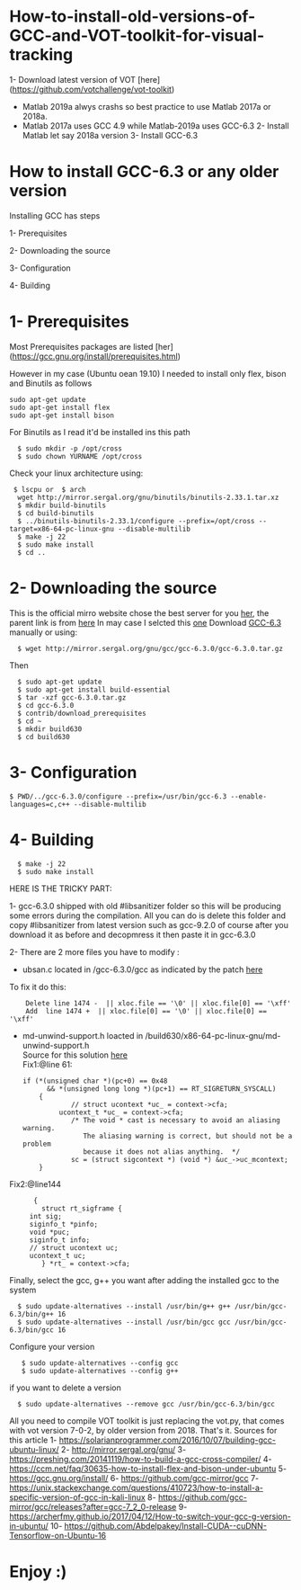 # How-to-install-old-versions-of-GCC-and-VOT-toolkit-for-visual-tracking
1- Download latest version of VOT [here] (https://github.com/votchallenge/vot-toolkit)
- Matlab 2019a alwys crashs so best practice to use Matlab  2017a or 2018a.
- Matlab 2017a uses GCC 4.9 while Matlab-2019a uses GCC-6.3
2- Install Matlab let say 2018a version
3- Install GCC-6.3

# How to install GCC-6.3 or any older version

Installing GCC has steps

   1- Prerequisites
   
   2- Downloading the source
   
   3- Configuration
   
   4- Building
   
# 1- Prerequisites

Most Prerequisites packages are listed [her] (https://gcc.gnu.org/install/prerequisites.html)

However in my case  (Ubuntu oean 19.10) I needed to install only 
flex,
bison and
Binutils as follows
    
    
    sudo apt-get update
    sudo apt-get install flex
    sudo apt-get install bison
    
For Binutils as I read it'd be installed ins this path

      $ sudo mkdir -p /opt/cross
      $ sudo chown YURNAME /opt/cross
Check your linux architecture using:

     $ lscpu or  $ arch    
      wget http://mirror.sergal.org/gnu/binutils/binutils-2.33.1.tar.xz
      $ mkdir build-binutils
      $ cd build-binutils 
      $ ../binutils-binutils-2.33.1/configure --prefix=/opt/cross --target=x86-64-pc-linux-gnu --disable-multilib
      $ make -j 22 
      $ sudo make install
      $ cd ..
   
# 2- Downloading the source

This is the official mirro website chose the best server for you [her](https://gcc.gnu.org/mirrors.html), the parent link is from [here](http://www.gnu.org/prep/ftp.html)
In may case I selcted this [one](http://mirror.sergal.org/gnu/)
Download [GCC-6.3](http://mirror.sergal.org/gnu/gcc/gcc-6.3.0/gcc-6.3.0.tar.gz) manually or using:

      $ wget http://mirror.sergal.org/gnu/gcc/gcc-6.3.0/gcc-6.3.0.tar.gz
   
Then

      $ sudo apt-get update
      $ sudo apt-get install build-essential
      $ tar -xzf gcc-6.3.0.tar.gz
      $ cd gcc-6.3.0
      $ contrib/download_prerequisites
      $ cd ~
      $ mkdir build630
      $ cd build630
   
 # 3- Configuration   
   
    $ PWD/../gcc-6.3.0/configure --prefix=/usr/bin/gcc-6.3 --enable-languages=c,c++ --disable-multilib
   
# 4- Building

      $ make -j 22
      $ sudo make install
   
HERE IS THE TRICKY PART:

1- gcc-6.3.0 shipped with old #libsanitizer folder so this will be producing some errors during the compilation. All you can do is delete this folder and copy #libsanitizer from latest version such as gcc-9.2.0 of course after you download it as before and decopmress it then paste it in gcc-6.3.0

2- There are 2 more  files you have to modify :

   - ubsan.c located in /gcc-6.3.0/gcc as indicated by the patch [here](https://github.com/gcc-mirror/gcc/commit/c0c52589c6a7265e8fc6b77706a83d22aa1ef0ce#diff-5f4702564fc0b717cb4c82d7970a3ad4)

To  fix it do this:

        Delete line 1474 -  || xloc.file == '\0' || xloc.file[0] == '\xff'   
        Add  line 1474 +  || xloc.file[0] == '\0' || xloc.file[0] == '\xff'
     
   - md-unwind-support.h loacted in /build630/x86-64-pc-linux-gnu/md-unwind-support.h   
   Source for this solution [here](https://github.com/openwrt/packages/issues/7202)    
  Fix1:@line 61:

         if (*(unsigned char *)(pc+0) == 0x48
               && *(unsigned long long *)(pc+1) == RT_SIGRETURN_SYSCALL)
             {
                     // struct ucontext *uc_ = context->cfa;
                  ucontext_t *uc_ = context->cfa;
                     /* The void * cast is necessary to avoid an aliasing warning.
                        The aliasing warning is correct, but should not be a problem
                        because it does not alias anything.  */
                     sc = (struct sigcontext *) (void *) &uc_->uc_mcontext;
             }
Fix2:@line144

          {
            struct rt_sigframe {
         int sig;
         siginfo_t *pinfo;
         void *puc;
         siginfo_t info;
         // struct ucontext uc;
         ucontext_t uc;
            } *rt_ = context->cfa;

Finally, select the gcc, g++ you want after adding the installed gcc to the system

      $ sudo update-alternatives --install /usr/bin/g++ g++ /usr/bin/gcc-6.3/bin/g++ 16
      $ sudo update-alternatives --install /usr/bin/gcc gcc /usr/bin/gcc-6.3/bin/gcc 16
      
Configure your version 

       $ sudo update-alternatives --config gcc 
       $ sudo update-alternatives --config g++
       
if you want to delete a version

      $ sudo update-alternatives --remove gcc /usr/bin/gcc-6.3/bin/gcc
       
      
      
All you need to compile VOT toolkit is just replacing the vot.py, that comes with vot version 7-0-2,  by older version from 2018. That's it.
Sources for this article
1- https://solarianprogrammer.com/2016/10/07/building-gcc-ubuntu-linux/
2- http://mirror.sergal.org/gnu/
3- https://preshing.com/20141119/how-to-build-a-gcc-cross-compiler/
4- https://ccm.net/faq/30635-how-to-install-flex-and-bison-under-ubuntu
5- https://gcc.gnu.org/install/
6- https://github.com/gcc-mirror/gcc
7- https://unix.stackexchange.com/questions/410723/how-to-install-a-specific-version-of-gcc-in-kali-linux
8- https://github.com/gcc-mirror/gcc/releases?after=gcc-7_2_0-release
9- https://archerfmy.github.io/2017/04/12/How-to-switch-your-gcc-g-version-in-ubuntu/
10- https://github.com/Abdelpakey/Install-CUDA--cuDNN-Tensorflow-on-Ubuntu-16


# Enjoy :)      
       
 
   

